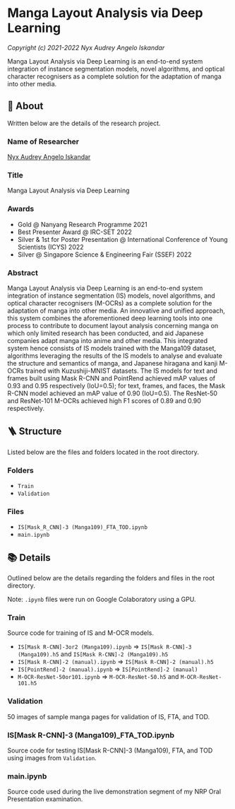 # Manga Layout Analysis via Deep Learning
_Copyright (c) 2021-2022 Nyx Audrey Angelo Iskandar_

Manga Layout Analysis via Deep Learning is an end-to-end system integration of instance segmentation models, novel algorithms, and optical character recognisers as a complete solution for the adaptation of manga into other media.

## 🎉 About
Written below are the details of the research project.

### Name of Researcher
[Nyx Audrey Angelo Iskandar](https://github.com/xyntechx/)

### Title
Manga Layout Analysis via Deep Learning

### Awards
- Gold @ Nanyang Research Programme 2021
- Best Presenter Award @ IRC-SET 2022
- Silver & 1st for Poster Presentation @ International Conference of Young Scientists (ICYS) 2022
- Silver @ Singapore Science & Engineering Fair (SSEF) 2022

### Abstract
Manga Layout Analysis via Deep Learning is an end-to-end system integration of instance segmentation (IS) models, novel algorithms, and optical character recognisers (M-OCRs) as a complete solution for the adaptation of manga into other media. An innovative and unified approach, this system combines the aforementioned deep learning tools into one process to contribute to document layout analysis concerning manga on which only limited research has been conducted, and aid Japanese companies adapt manga into anime and other media. This integrated system hence consists of IS models trained with the Manga109 dataset, algorithms leveraging the results of the IS models to analyse and evaluate the structure and semantics of manga, and Japanese hiragana and kanji M-OCRs trained with Kuzushiji-MNIST datasets. The IS models for text and frames built using Mask R-CNN and PointRend achieved mAP values of 0.93 and 0.95 respectively (IoU=0.5); for text, frames, and faces, the Mask R-CNN model achieved an mAP value of 0.90 (IoU=0.5). The ResNet-50 and ResNet-101 M-OCRs achieved high F1 scores of 0.89 and 0.90 respectively.

## 🪜 Structure
Listed below are the files and folders located in the root directory.

### Folders
-   `Train`
-   `Validation`

### Files
-   `IS[Mask_R_CNN]-3 (Manga109)_FTA_TOD.ipynb`
-   `main.ipynb`

## 📚 Details
Outlined below are the details regarding the folders and files in the root directory.

Note: `.ipynb` files were run on Google Colaboratory using a GPU.

### Train
Source code for training of IS and M-OCR models.

-   `IS[Mask R-CNN]-3or2 (Manga109).ipynb` => `IS[Mask R-CNN]-3 (Manga109).h5` and `IS[Mask R-CNN]-2 (Manga109).h5`
-   `IS[Mask R-CNN]-2 (manual).ipynb` => `IS[Mask R-CNN]-2 (manual).h5`
-   `IS[PointRend]-2 (manual).ipynb` => `IS[PointRend]-2 (manual)`
-   `M-OCR-ResNet-50or101.ipynb` => `M-OCR-ResNet-50.h5` and `M-OCR-ResNet-101.h5`

### Validation
50 images of sample manga pages for validation of IS, FTA, and TOD.

### IS[Mask R-CNN]-3 (Manga109)\_FTA_TOD.ipynb
Source code for testing IS[Mask R-CNN]-3 (Manga109), FTA, and TOD using images from `Validation`.

### main.ipynb
Source code used during the live demonstration segment of my NRP Oral Presentation examination.
